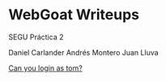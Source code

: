 # WebGoat Writeups

SEGU Práctica 2

Daniel Carlander
Andrés Montero
Juan Lluva

[Can you login as tom?](./can_you_login_as_tom)
